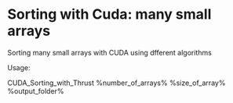 # Sorting with Cuda: many small arrays
 Sorting many small arrays with CUDA using dfferent algorithms
  
 Usage:
  
 CUDA_Sorting_with_Thrust %number_of_arrays% %size_of_array% %output_folder%
 
